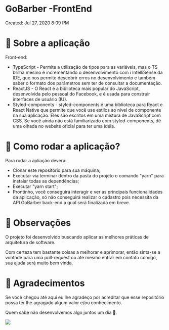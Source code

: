 # GoBarber -FrontEnd

Created: Jul 27, 2020 8:09 PM

# 💈 Sobre a aplicação

Front-end:

- TypeScript - Permite a utilização de tipos para as variáveis, mas o TS brilha mesmo é incrementando o desenvolvimento com i IntelliSense da IDE, que nos permite descobrir erros no desenvolvimento e também saber o formato dos parâmetros sem ter de consultar a documentação.
- ReactJS - O React é a biblioteca mais popular do JavaScript, desenvolvida pelo pessoal do Facebook, e é usada para construir interfaces de usuário (IU).
- Styled-components - styled-components é uma biblioteca para React e React Native que permite que você use estilos ao nível de componente na sua aplicação. Eles são escritos em uma mistura de JavaScript com CSS. Se você ainda não está familiarizado com styled-components, dê uma olhada no website oficial para ter uma idéia.

# 🤔 Como rodar a aplicação?

Para rodar a apliação deverá:

- Clonar este repositório para sua máquina;
- Executar via terminar dentro da pasta do projeto o comando "yarn" para instalar todas as dependências;
- Executar "yarn start";
- Prontinho, você conseguirá interagir e ver as principais funcionalidades da aplicação, só não conseguirá realizar o cadastro pois necessita da API GoBarber back-end a qual será finalizada em breve.

# 🧿 Observações

O projeto foi desenvolvido buscando aplicar as melhores práticas de arquitetura de software.

Com certeza tem bastante coisas a melhorar e aprimorar, então sinta-se a vontade para uma pull-request ou até mesmo entrar em contato comigo, sua ajuda será muito bem vinda.

# 💖 Agradecimentos

Se você chegou até aqui eu lhe agradeço por acreditar que esse repositório possa ter lhe agragado algum valor e/ou conhecimento.

Quem sabe não desenvolvemos algo juntos um dia 🤩.

![](GoBarber.gif)
